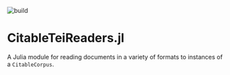![build](https://github.com/HCMID/CitableTeiReaders.jl/actions/workflows/Documentation.yml/badge.svg)


# CitableTeiReaders.jl

A Julia module for reading documents in a variety of formats to instances of a `CitableCorpus`.
